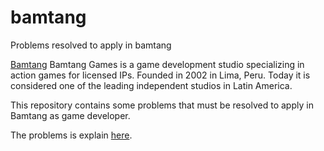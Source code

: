 # bamtang
Problems resolved to apply in bamtang

[Bamtang](https://www.bamtang.com/jobs/game-programmer) Bamtang Games is a game development studio specializing in action games for licensed IPs. Founded in 2002 in Lima, Peru. Today it is considered one of the leading independent studios in Latin America.

This repository contains some problems that must be resolved to apply in Bamtang as game developer.

The problems is explain [here](https://www.bamtang.com/jobs/game-programmer).
